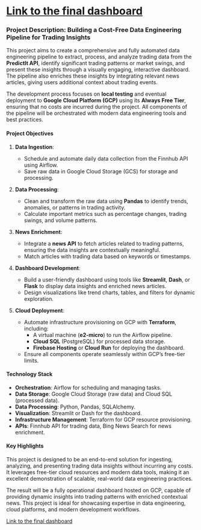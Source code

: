 # [Link to the final dashboard](https://trading-dashboard.odiurdigital.com/)

### **Project Description: Building a Cost-Free Data Engineering Pipeline for Trading Insights**

This project aims to create a comprehensive and fully automated data engineering pipeline to extract, process, and analyze trading data from the **PredictIt API**, identify significant trading patterns or market swings, and present these insights through a visually engaging, interactive dashboard. The pipeline also enriches these insights by integrating relevant news articles, giving users additional context about trading events.

The development process focuses on **local testing** and eventual deployment to **Google Cloud Platform (GCP)** using its **Always Free Tier**, ensuring that no costs are incurred during the project. All components of the pipeline will be orchestrated with modern data engineering tools and best practices.

#### **Project Objectives**
1. **Data Ingestion**: 
   - Schedule and automate daily data collection from the Finnhub API using Airflow.
   - Save raw data in Google Cloud Storage (GCS) for storage and processing.

2. **Data Processing**:
   - Clean and transform the raw data using **Pandas** to identify trends, anomalies, or patterns in trading activity.
   - Calculate important metrics such as percentage changes, trading swings, and volume patterns.

3. **News Enrichment**:
   - Integrate a **news API** to fetch articles related to trading patterns, ensuring the data insights are contextually meaningful.
   - Match articles with trading data based on keywords or timestamps.

4. **Dashboard Development**:
   - Build a user-friendly dashboard using tools like **Streamlit**, **Dash**, or **Flask** to display data insights and enriched news articles.
   - Design visualizations like trend charts, tables, and filters for dynamic exploration.

5. **Cloud Deployment**:
   - Automate infrastructure provisioning on GCP with **Terraform**, including:
     - A virtual machine (**e2-micro**) to run the Airflow pipeline.
     - **Cloud SQL** (PostgreSQL) for processed data storage.
     - **Firebase Hosting** or **Cloud Run** for deploying the dashboard.
   - Ensure all components operate seamlessly within GCP’s free-tier limits.

#### **Technology Stack**
- **Orchestration**: Airflow for scheduling and managing tasks.
- **Data Storage**: Google Cloud Storage (raw data) and Cloud SQL (processed data).
- **Data Processing**: Python, Pandas, SQLAlchemy.
- **Visualization**: Streamlit or Dash for the dashboard.
- **Infrastructure Management**: Terraform for GCP resource provisioning.
- **APIs**: Finnhub API for trading data, Bing News Search for news enrichment.

#### **Key Highlights**
This project is designed to be an end-to-end solution for ingesting, analyzing, and presenting trading data insights without incurring any costs. It leverages free-tier cloud resources and modern data tools, making it an excellent demonstration of scalable, real-world data engineering practices.

The result will be a fully operational dashboard hosted on GCP, capable of providing dynamic insights into trading patterns with enriched contextual news. This project is ideal for showcasing expertise in data engineering, cloud platforms, and modern development workflows.


[Link to the final dashboard](https://trading-dashboard.odiurdigital.com/)